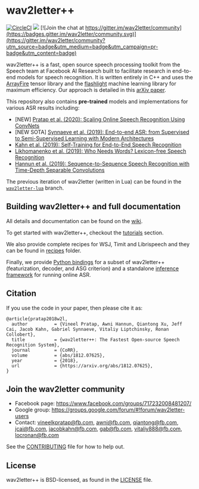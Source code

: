 # wav2letter++

[![CircleCI](https://circleci.com/gh/facebookresearch/wav2letter.svg?style=svg)](https://circleci.com/gh/facebookresearch/wav2letter)
[![](https://github.com/facebookresearch/wav2letter/workflows/Publish%20Docker%20images/badge.svg)](https://hub.docker.com/r/wav2letter/wav2letter/tags)
[![Join the chat at https://gitter.im/wav2letter/community](https://badges.gitter.im/wav2letter/community.svg)](https://gitter.im/wav2letter/community?utm_source=badge&utm_medium=badge&utm_campaign=pr-badge&utm_content=badge)

wav2letter++ is a fast, open source speech processing toolkit from the Speech team at Facebook AI Research built to facilitate research in end-to-end models for speech recognition. It is written entirely in C++ and uses the [ArrayFire](https://github.com/arrayfire/arrayfire) tensor library and the [flashlight](https://github.com/facebookresearch/flashlight) machine learning library for maximum efficiency. Our approach is detailed in this [arXiv paper](https://arxiv.org/abs/1812.07625).

This repository also contains **pre-trained** models and implementations for various ASR results including:
- [NEW] [Pratap et al. (2020): Scaling Online Speech Recognition Using ConvNets](recipes/models/streaming_convnets/)
- [NEW SOTA] [Synnaeve et al. (2019): End-to-end ASR: from Supervised to Semi-Supervised Learning with Modern Architectures](recipes/models/sota/2019)
- [Kahn et al. (2019): Self-Training for End-to-End Speech Recognition](recipes/models/self_training)
- [Likhomanenko et al. (2019): Who Needs Words? Lexicon-free Speech Recognition](recipes/models/lexicon_free/)
- [Hannun et al. (2019): Sequence-to-Sequence Speech Recognition with Time-Depth Separable Convolutions](recipes/models/seq2seq_tds/)

The previous iteration of wav2letter (written in Lua) can be found in the [`wav2letter-lua`](https://github.com/facebookresearch/wav2letter/tree/wav2letter-lua) branch.

## Building wav2letter++ and full documentation
All details and documentation can be found on the [wiki](https://github.com/facebookresearch/wav2letter/wiki).

To get started with wav2letter++, checkout the [tutorials](tutorials) section.

We also provide complete recipes for WSJ, Timit and Librispeech and they can be found in [recipes](recipes) folder.

Finally, we provide [Python bindings](bindings/python) for a subset of wav2letter++ (featurization, decoder, and ASG criterion) and a standalone [inference framework](inference) for running online ASR.

## Citation

If you use the code in your paper, then please cite it as:

```
@article{pratap2018w2l,
  author          = {Vineel Pratap, Awni Hannun, Qiantong Xu, Jeff Cai, Jacob Kahn, Gabriel Synnaeve, Vitaliy Liptchinsky, Ronan Collobert},
  title           = {wav2letter++: The Fastest Open-source Speech Recognition System},
  journal         = {CoRR},
  volume          = {abs/1812.07625},
  year            = {2018},
  url             = {https://arxiv.org/abs/1812.07625},
}
```

## Join the wav2letter community
* Facebook page: https://www.facebook.com/groups/717232008481207/
* Google group: https://groups.google.com/forum/#!forum/wav2letter-users
* Contact: vineelkpratap@fb.com, awni@fb.com, qiantong@fb.com, jcai@fb.com, jacobkahn@fb.com, gab@fb.com, vitaliy888@fb.com, locronan@fb.com

See the [CONTRIBUTING](CONTRIBUTING.md) file for how to help out.

## License
wav2letter++ is BSD-licensed, as found in the [LICENSE](LICENSE) file.
